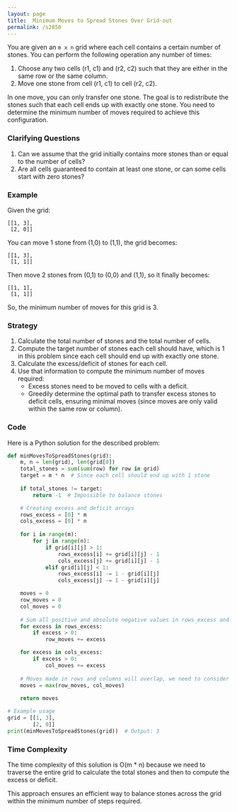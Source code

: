 ```yaml
---
layout: page
title:  Minimum Moves to Spread Stones Over Grid-out
permalink: /s2850
---
```

You are given an `m x n` grid where each cell contains a certain number of stones. You can perform the following operation any number of times:
1. Choose any two cells (r1, c1) and (r2, c2) such that they are either in the same row or the same column.
2. Move one stone from cell (r1, c1) to cell (r2, c2).

In one move, you can only transfer one stone. The goal is to redistribute the stones such that each cell ends up with exactly one stone. You need to determine the minimum number of moves required to achieve this configuration.

### Clarifying Questions
1. Can we assume that the grid initially contains more stones than or equal to the number of cells?
2. Are all cells guaranteed to contain at least one stone, or can some cells start with zero stones?

### Example
Given the grid:
```
[[1, 3],
 [2, 0]]
```

You can move 1 stone from (1,0) to (1,1), the grid becomes:
```
[[1, 3],
 [1, 1]]
```

Then move 2 stones from (0,1) to (0,0) and (1,1), so it finally becomes:
```
[[1, 1],
 [1, 1]]
```

So, the minimum number of moves for this grid is 3.

### Strategy
1. Calculate the total number of stones and the total number of cells.
2. Compute the target number of stones each cell should have, which is 1 in this problem since each cell should end up with exactly one stone.
3. Calculate the excess/deficit of stones for each cell.
4. Use that information to compute the minimum number of moves required:
    - Excess stones need to be moved to cells with a deficit.
    - Greedily determine the optimal path to transfer excess stones to deficit cells, ensuring minimal moves (since moves are only valid within the same row or column).

### Code
Here is a Python solution for the described problem:

```python
def minMovesToSpreadStones(grid):
    m, n = len(grid), len(grid[0])
    total_stones = sum(sum(row) for row in grid)
    target = m * n  # Since each cell should end up with 1 stone
    
    if total_stones != target:
        return -1  # Impossible to balance stones

    # Creating excess and deficit arrays
    rows_excess = [0] * m
    cols_excess = [0] * n
    
    for i in range(m):
        for j in range(n):
            if grid[i][j] > 1:
                rows_excess[i] += grid[i][j] - 1
                cols_excess[j] += grid[i][j] - 1
            elif grid[i][j] < 1:
                rows_excess[i] -= 1 - grid[i][j]
                cols_excess[j] -= 1 - grid[i][j]

    moves = 0
    row_moves = 0
    col_moves = 0
    
    # Sum all positive and absolute negative values in rows_excess and cols_excess
    for excess in rows_excess:
        if excess > 0:
            row_moves += excess

    for excess in cols_excess:
        if excess > 0:
            col_moves += excess
            
    # Moves made in rows and columns will overlap, we need to consider only the larger one
    moves = max(row_moves, col_moves)
    
    return moves

# Example usage
grid = [[1, 3],
        [2, 0]]
print(minMovesToSpreadStones(grid))  # Output: 3
```

### Time Complexity
The time complexity of this solution is O(m * n) because we need to traverse the entire grid to calculate the total stones and then to compute the excess or deficit.

This approach ensures an efficient way to balance stones across the grid within the minimum number of steps required.
